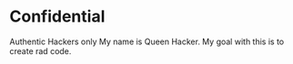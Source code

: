 # Confidential
Authentic Hackers only
My name is Queen Hacker. My goal with this is to create rad code.
